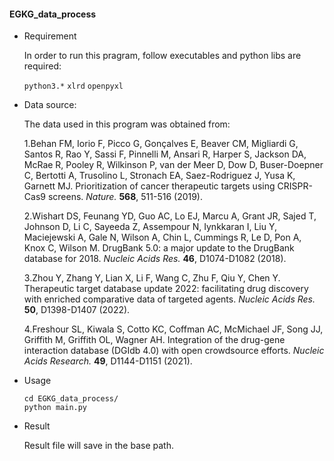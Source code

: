 #### EGKG_data_process

- Requirement

  In order to run this pragram, follow executables and python libs are required:

  `python3.*`
  `xlrd`
  `openpyxl`
  
- Data source:

  The data used in this program was obtained from:

  1.Behan FM, Iorio F, Picco G, Gonçalves E, Beaver CM, Migliardi G, Santos R, Rao Y, Sassi F, Pinnelli M, Ansari R, Harper S, Jackson DA, McRae R, Pooley R, Wilkinson P, van der Meer D, Dow D, Buser-Doepner C, Bertotti A, Trusolino L, Stronach EA, Saez-Rodriguez J, Yusa K, Garnett MJ. Prioritization of cancer therapeutic targets using CRISPR-Cas9 screens. *Nature.* **568**, 511-516 (2019).

  2.Wishart DS, Feunang YD, Guo AC, Lo EJ, Marcu A, Grant JR, Sajed T, Johnson D, Li C, Sayeeda Z, Assempour N, Iynkkaran I, Liu Y, Maciejewski A, Gale N, Wilson A, Chin L, Cummings R, Le D, Pon A, Knox C, Wilson M. DrugBank 5.0: a major update to the DrugBank database for 2018. *Nucleic Acids Res.* **46**, D1074-D1082 (2018).

  3.Zhou Y, Zhang Y, Lian X, Li F, Wang C, Zhu F, Qiu Y, Chen Y. Therapeutic target database update 2022: facilitating drug discovery with enriched comparative data of targeted agents. *Nucleic Acids Res.* **50**, D1398-D1407 (2022).

  4.Freshour SL, Kiwala S, Cotto KC, Coffman AC, McMichael JF, Song JJ, Griffith M, Griffith OL, Wagner AH. Integration of the drug-gene interaction database (DGIdb 4.0) with open crowdsource efforts. *Nucleic Acids Research.* **49**, D1144-D1151 (2021).

  

- Usage

  ```shell
  cd EGKG_data_process/
  python main.py
  ```
  

- Result

  Result file will save in the base path. 
